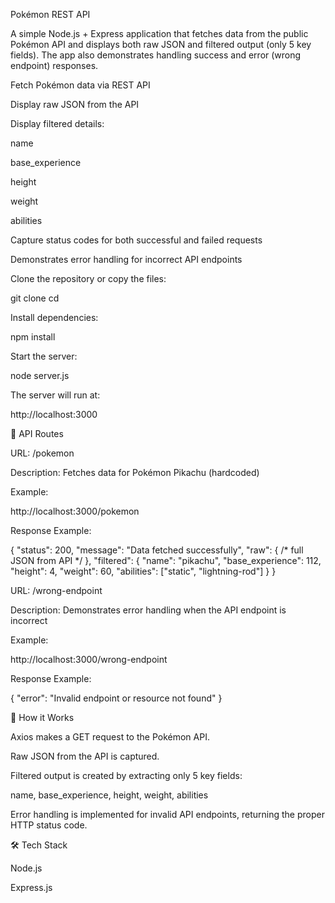 Pokémon REST API

A simple Node.js + Express application that fetches data from the public Pokémon API and displays both raw JSON and filtered output (only 5 key fields). The app also demonstrates handling success and error (wrong endpoint) responses.



Fetch Pokémon data via REST API

Display raw JSON from the API

Display filtered details:

name

base_experience

height

weight

abilities

Capture status codes for both successful and failed requests

Demonstrates error handling for incorrect API endpoints



Clone the repository or copy the files:

git clone <repository-url>
cd <project-folder>


Install dependencies:

npm install


Start the server:

node server.js


The server will run at:

http://localhost:3000

🔗 API Routes


URL: /pokemon

Description: Fetches data for Pokémon Pikachu (hardcoded)

Example:

http://localhost:3000/pokemon


Response Example:

{
  "status": 200,
  "message": "Data fetched successfully",
  "raw": { /* full JSON from API */ },
  "filtered": {
    "name": "pikachu",
    "base_experience": 112,
    "height": 4,
    "weight": 60,
    "abilities": ["static", "lightning-rod"]
  }
}



URL: /wrong-endpoint

Description: Demonstrates error handling when the API endpoint is incorrect

Example:

http://localhost:3000/wrong-endpoint


Response Example:

{
  "error": "Invalid endpoint or resource not found"
}

📖 How it Works

Axios makes a GET request to the Pokémon API.

Raw JSON from the API is captured.

Filtered output is created by extracting only 5 key fields:

name, base_experience, height, weight, abilities

Error handling is implemented for invalid API endpoints, returning the proper HTTP status code.

🛠 Tech Stack

Node.js

Express.js
